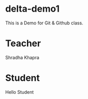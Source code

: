 # delta-demo1
This is  a Demo for Git &amp; Github class.

# Teacher
Shradha Khapra

# Student
Hello Student